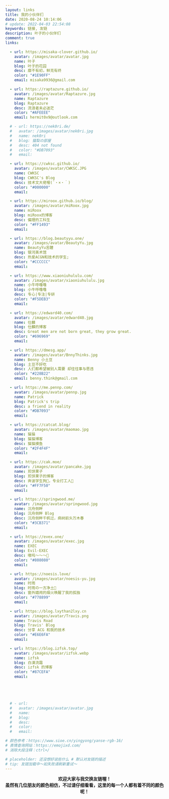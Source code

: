 ```yaml
---
layout: links
title: 我的小伙伴们
date: 2020-08-24 10:14:06
# update: 2022-04-03 22:54:08
keywords: 链接, 友链
description: 叶子的小伙伴们
comment: true
links: 

  - url: https://misaka-clover.github.io/
    avatar: /images/avatar/avatar.jpg
    name: 叶子
    blog: 叶子的花园
    desc: 靡不有初，鲜克有终
    color: "#1E90FF"
    email: misaka9936@gmail.com

  - url: https://raptazure.github.io/
    avatar: /images/avatar/Raptazure.jpg
    name: Raptazure
    blog: Raptazure
    desc: 流浪者未必迷茫
    color: "#AFEEEE"
    email: hermit0x9@outlook.com

  # - url: https://nek0ri.de/
  #   avatar: /images/avatar/nek0ri.jpg
  #   name: nek0ri
  #   blog: 猫梨の部屋
  #   desc: 404 not found
  #   color: "#DB7093"
  #   email: 

  - url: https://cwksc.github.io/
    avatar: /images/avatar/CWKSC.JPG
    name: CWKSC
    blog: CWKSC's Blog
    desc: 技术文大佬喔(´・×・｀) 
    color: "#000000"
    email:

  - url: https://miroox.github.io/blog/
    avatar: /images/avatar/miRoox.jpg
    name: miRoox
    blog: miRoox的博客
    desc: 偏理的工科生
    color: "#FF1493"
    email:

  - url: https://blog.beautyyu.one/
    avatar: /images/avatar/BeautyYu.jpg
    name: BeautyYu言醴
    blog: 银河美术馆
    desc: 热爱ACGN和技术的学生;
    color: "#CCCCCC"
    email: 

  - url: https://www.xiaoniuhululu.com/
    avatar: /images/avatar/xiaoniuhululu.jpg
    name: 小牛呼噜噜
    blog: 小牛呼噜噜
    desc: 专心|专注|专研
    color: "#F5DEB3"
    email: 

  - url: https://edward40.com/
    avatar: /images/avatar/edward40.jpg
    name: 仕麟
    blog: 仕麟的博客
    desc: Great men are not born great, they grow great.
    color: "#696969"
    email: 

  - url: https://dmesg.app/
    avatar: /images/avatar/BnnyThinks.jpg
    name: Benny 小土豆
    blog: 土豆不好吃
    desc: 人们都希望被别人需要 却往往事与愿违
    color: "#228B22"
    email: benny.think@gmail.com

  - url: https://me.pennp.com/
    avatar: /images/avatar/pennp.jpg
    name: Patrick
    blog: Patrick's trip
    desc: a friend in reality
    color: "#DB7093"
    email: 

  - url: https://catcat.blog/
    avatar: /images/avatar/maomao.jpg
    name: 猫猫
    blog: 猫猫博客
    desc: 猫猫摸鱼
    color: "#2F4F4F"
    email: 

  - url: https://cak.moe/
    avatar: /images/avatar/pancake.jpg
    name: 煎饼果子
    blog: 煎饼果子的博客
    desc: 奔波学生狗🎈，专业打工人🎯
    color: "#FF7F50"
    email: 

  - url: https://springwood.me/
    avatar: /images/avatar/springwood.jpg
    name: 沉舟侧畔
    blog: 沉舟侧畔 Blog
    desc: 沉舟侧畔千帆过，病树前头万木春
    color: "#3CB371"
    email: 

  - url: https://evex.one/
    avatar: /images/avatar/exec.jpg
    name: EXEC
    blog: Evil-EXEC
    desc: 嗷呜～～～🐺
    color: "#808080"
    email: 

  - url: https://noesis.love/
    avatar: /images/avatar/noesis-yu.jpg
    name: 时雨
    blog: 时雨の一方净土🌈
    desc: 窗外嬉闹的烟火唤醒了我的孤独
    color: "#778899"
    email: 

  - url: https://blog.lxythan2lxy.cn
    avatar: /images/avatar/Travis.png
    name: Travis Road
    blog: Travis' Blog
    desc: 分享 ACG 和我的技术
    color: "#E6E6FA"
    email: 

  - url: https://blog.izfsk.top/
    avatar: /images/avatar/izfsk.webp
    name: izfsk
    blog: 白漠流霜
    desc: izfsk 的博客
    color: "#87CEFA"
    email: 





  # - url: 
  #   avatar: /images/avatar/avatar.jpg
  #   name: 
  #   blog: 
  #   desc: 
  #   color: 
  #   email: 

# 颜色参考：https://www.sioe.cn/yingyong/yanse-rgb-16/
# 表情查询网站：https://emojixd.com/
# 消除大段注释：ctrl+/

# placeholder: 还没想好说些什么 # 默认对友链的描述
# tip: 友链加载中～如失败请刷新重试～
---
```


<center><b>欢迎大家与我交换友链喔！</b></center>

<center><b>虽然有几位朋友的颜色相仿，不过请仔细看看，这里的每一个人都有着不同的颜色呢！</b></center>



